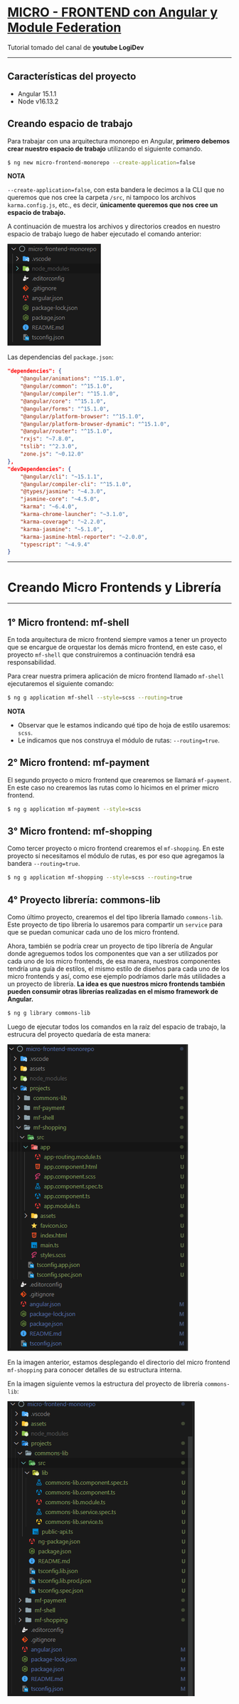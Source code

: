 # [MICRO - FRONTEND con Angular y Module Federation](https://www.youtube.com/watch?v=12x2QpDCsfk&t=794s)

Tutorial tomado del canal de **youtube LogiDev**

---

## Características del proyecto

- Angular 15.1.1
- Node v16.13.2


## Creando espacio de trabajo

Para trabajar con una arquitectura monorepo en Angular, **primero debemos crear nuestro espacio de trabajo** utilizando el siguiente comando.

```bash
$ ng new micro-frontend-monorepo --create-application=false
```

**NOTA**

`--create-application=false`, con esta bandera le decimos a la CLI que no queremos que nos cree la carpeta `/src`, ni tampoco los archivos `karma.config.js`, etc., es decir, **únicamente queremos que nos cree un espacio de trabajo.**

A continuación de muestra los archivos y directorios creados en nuestro espacio de trabajo luego de haber ejecutado el comando anterior:

![Epacio de trabajo](./assets/01.espacio-trabajo.png)

Las dependencias del `package.json`:

```json
"dependencies": {
    "@angular/animations": "^15.1.0",
    "@angular/common": "^15.1.0",
    "@angular/compiler": "^15.1.0",
    "@angular/core": "^15.1.0",
    "@angular/forms": "^15.1.0",
    "@angular/platform-browser": "^15.1.0",
    "@angular/platform-browser-dynamic": "^15.1.0",
    "@angular/router": "^15.1.0",
    "rxjs": "~7.8.0",
    "tslib": "^2.3.0",
    "zone.js": "~0.12.0"
},
"devDependencies": {
    "@angular/cli": "~15.1.1",
    "@angular/compiler-cli": "^15.1.0",
    "@types/jasmine": "~4.3.0",
    "jasmine-core": "~4.5.0",
    "karma": "~6.4.0",
    "karma-chrome-launcher": "~3.1.0",
    "karma-coverage": "~2.2.0",
    "karma-jasmine": "~5.1.0",
    "karma-jasmine-html-reporter": "~2.0.0",
    "typescript": "~4.9.4"
}
```

---

# Creando Micro Frontends y Librería

---

## 1° Micro frontend: mf-shell

En toda arquitectura de micro frontend siempre vamos a tener un proyecto que se encargue de orquestar los demás micro frontend, en este caso, el proyecto `mf-shell` que construiremos a continuación tendrá esa responsabilidad.

Para crear nuestra primera aplicación de micro frontend llamado `mf-shell` ejecutaremos el siguiente comando:

```bash
$ ng g application mf-shell --style=scss --routing=true
```

**NOTA**

- Observar que le estamos indicando qué tipo de hoja de estilo usaremos: `scss`.
- Le indicamos que nos construya el módulo de rutas: `--routing=true`.

## 2° Micro frontend: mf-payment

El segundo proyecto o micro frontend que crearemos se llamará `mf-payment`. En este caso no crearemos las rutas como lo hicimos en el primer micro frontend.

```bash
$ ng g application mf-payment --style=scss
```

## 3° Micro frontend: mf-shopping

Como tercer proyecto o micro frontend crearemos el `mf-shopping`. En este proyecto sí necesitamos el módulo de rutas, es por eso que agregamos la bandera `--routing=true`.

```bash
$ ng g application mf-shopping --style=scss --routing=true
```

## 4° Proyecto librería: commons-lib

Como último proyecto, crearemos el del tipo librería llamado `commons-lib`. Este proyecto de tipo librería lo usaremos para compartir un `service` para que se puedan comunicar cada uno de los micro frontend.

Ahora, también se podría crear un proyecto de tipo librería de Angular donde agreguemos todos los componentes que van a ser utilizados por cada uno de los micro frontends, de esa manera, nuestros componentes tendría una guía de estilos, el mismo estilo de diseños para cada uno de los micro frontends y así, como ese ejemplo podríamos darle más utilidades a un proyecto de librería. **La idea es que nuestros micro frontends también pueden consumir otras librerías realizadas en el mismo framework de Angular.**

```bash
$ ng g library commons-lib
```

Luego de ejecutar todos los comandos en la raíz del espacio de trabajo, la estrucura del proyecto quedaría de esta manera:

![microfrontends](./assets/02.micro-frontends-and-library.png)

En la imagen anterior, estamos desplegando el directorio del micro frontend `mf-shopping` para conocer detalles de su estructura interna.

En la imagen siguiente vemos la estructura del proyecto de librería `commons-lib`:

![library](./assets/03.library.png)
